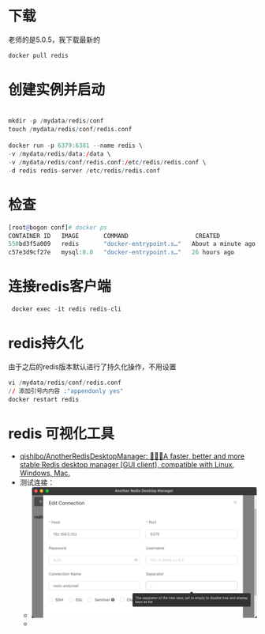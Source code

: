 # 下载
老师的是5.0.5，我下载最新的
``` r
docker pull redis
```

# 创建实例并启动
``` r

mkdir -p /mydata/redis/conf
touch /mydata/redis/conf/redis.conf

docker run -p 6379:6381 --name redis \
-v /mydata/redis/data:/data \
-v /mydata/redis/conf/redis.conf:/etc/redis/redis.conf \
-d redis redis-server /etc/redis/redis.conf

```

# 检查
```r
[root@bogon conf]# docker ps
CONTAINER ID   IMAGE       COMMAND                   CREATED              STATUS              PORTS                                                  NAMES
550bd3f5a009   redis       "docker-entrypoint.s…"   About a minute ago   Up About a minute   0.0.0.0:6379->6379/tcp, :::6379->6379/tcp              redis
c57e3d9cf27e   mysql:8.0   "docker-entrypoint.s…"   26 hours ago         Up 52 minutes       0.0.0.0:3306->3306/tcp, :::3306->3306/tcp, 33060/tcp   mysql
```

# 连接redis客户端

``` r
 docker exec -it redis redis-cli
```

# redis持久化
由于之后的redis版本默认进行了持久化操作，不用设置
```r
vi /mydata/redis/conf/redis.conf 
// 添加引号内内容 :"appendonly yes"
docker restart redis
```

# redis 可视化工具
- [qishibo/AnotherRedisDesktopManager: 🚀🚀🚀A faster, better and more stable Redis desktop manager [GUI client], compatible with Linux, Windows, Mac.](https://github.com/qishibo/AnotherRedisDesktopManager)
- 测试连接：
	- ![](Pasted%20image%2020230812160807.png)
	- 